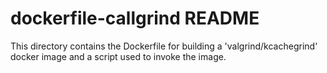 # dockerfile-callgrind README

This directory contains the Dockerfile for building a 'valgrind/kcachegrind' docker image and a script used to invoke the image.